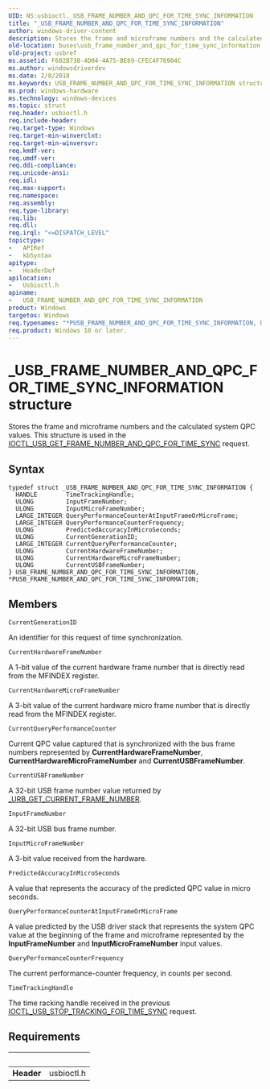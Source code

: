 ```yaml
---
UID: NS:usbioctl._USB_FRAME_NUMBER_AND_QPC_FOR_TIME_SYNC_INFORMATION
title: "_USB_FRAME_NUMBER_AND_QPC_FOR_TIME_SYNC_INFORMATION"
author: windows-driver-content
description: Stores the frame and microframe numbers and the calculated system QPC values. This structure is used in the IOCTL_USB_GET_FRAME_NUMBER_AND_QPC_FOR_TIME_SYNC request.
old-location: buses\usb_frame_number_and_qpc_for_time_sync_information.htm
old-project: usbref
ms.assetid: F602B738-4D04-4A75-BE69-CFEC4F76904C
ms.author: windowsdriverdev
ms.date: 2/8/2018
ms.keywords: USB_FRAME_NUMBER_AND_QPC_FOR_TIME_SYNC_INFORMATION structure [Buses], _USB_FRAME_NUMBER_AND_QPC_FOR_TIME_SYNC_INFORMATION, PUSB_FRAME_NUMBER_AND_QPC_FOR_TIME_SYNC_INFORMATION structure pointer [Buses], usbioctl/USB_FRAME_NUMBER_AND_QPC_FOR_TIME_SYNC_INFORMATION, buses.usb_frame_number_and_qpc_for_time_sync_information, USB_FRAME_NUMBER_AND_QPC_FOR_TIME_SYNC_INFORMATION, PUSB_FRAME_NUMBER_AND_QPC_FOR_TIME_SYNC_INFORMATION, *PUSB_FRAME_NUMBER_AND_QPC_FOR_TIME_SYNC_INFORMATION, usbioctl/PUSB_FRAME_NUMBER_AND_QPC_FOR_TIME_SYNC_INFORMATION
ms.prod: windows-hardware
ms.technology: windows-devices
ms.topic: struct
req.header: usbioctl.h
req.include-header: 
req.target-type: Windows
req.target-min-winverclnt: 
req.target-min-winversvr: 
req.kmdf-ver: 
req.umdf-ver: 
req.ddi-compliance: 
req.unicode-ansi: 
req.idl: 
req.max-support: 
req.namespace: 
req.assembly: 
req.type-library: 
req.lib: 
req.dll: 
req.irql: "<=DISPATCH_LEVEL"
topictype:
-	APIRef
-	kbSyntax
apitype:
-	HeaderDef
apilocation:
-	Usbioctl.h
apiname:
-	USB_FRAME_NUMBER_AND_QPC_FOR_TIME_SYNC_INFORMATION
product: Windows
targetos: Windows
req.typenames: "*PUSB_FRAME_NUMBER_AND_QPC_FOR_TIME_SYNC_INFORMATION, USB_FRAME_NUMBER_AND_QPC_FOR_TIME_SYNC_INFORMATION"
req.product: Windows 10 or later.
---
```


# _USB_FRAME_NUMBER_AND_QPC_FOR_TIME_SYNC_INFORMATION structure
Stores the frame and microframe numbers and the calculated system QPC values. This structure is used in the <a href="..\usbioctl\ni-usbioctl-ioctl_usb_get_frame_number_and_qpc_for_time_sync.md">IOCTL_USB_GET_FRAME_NUMBER_AND_QPC_FOR_TIME_SYNC</a> request.

## Syntax
````
typedef struct _USB_FRAME_NUMBER_AND_QPC_FOR_TIME_SYNC_INFORMATION {
  HANDLE        TimeTrackingHandle;
  ULONG         InputFrameNumber;
  ULONG         InputMicroFrameNumber;
  LARGE_INTEGER QueryPerformanceCounterAtInputFrameOrMicroFrame;
  LARGE_INTEGER QueryPerformanceCounterFrequency;
  ULONG         PredictedAccuracyInMicroSeconds;
  ULONG         CurrentGenerationID;
  LARGE_INTEGER CurrentQueryPerformanceCounter;
  ULONG         CurrentHardwareFrameNumber;
  ULONG         CurrentHardwareMicroFrameNumber;
  ULONG         CurrentUSBFrameNumber;
} USB_FRAME_NUMBER_AND_QPC_FOR_TIME_SYNC_INFORMATION, *PUSB_FRAME_NUMBER_AND_QPC_FOR_TIME_SYNC_INFORMATION;
````

## Members


`CurrentGenerationID`

An identifier for this request of time synchronization.

`CurrentHardwareFrameNumber`

A 1-bit value of the current hardware frame number that is directly read  from the MFINDEX register.

`CurrentHardwareMicroFrameNumber`

A 3-bit value of the current hardware micro frame number that is  directly read from the MFINDEX register.

`CurrentQueryPerformanceCounter`

Current QPC value captured that is synchronized with the bus frame numbers represented by <b>CurrentHardwareFrameNumber</b>, <b>CurrentHardwareMicroFrameNumber</b> and <b>CurrentUSBFrameNumber</b>.

`CurrentUSBFrameNumber`

A 32-bit USB frame number value returned by <a href="..\usb\ns-usb-_urb_get_current_frame_number.md">_URB_GET_CURRENT_FRAME_NUMBER</a>.

`InputFrameNumber`

A 32-bit USB bus frame number.

`InputMicroFrameNumber`

A 3-bit value received from the hardware.

`PredictedAccuracyInMicroSeconds`

A value that represents the accuracy of the predicted QPC value in micro seconds.

`QueryPerformanceCounterAtInputFrameOrMicroFrame`

A value predicted by the USB driver stack that represents the system QPC value at the beginning of the frame and microframe represented by the <b>InputFrameNumber</b> and <b>InputMicroFrameNumber</b> input values.

`QueryPerformanceCounterFrequency`

The current performance-counter frequency, in counts per second.

`TimeTrackingHandle`

The time racking handle received in the previous <a href="..\usbioctl\ni-usbioctl-ioctl_usb_stop_tracking_for_time_sync.md">IOCTL_USB_STOP_TRACKING_FOR_TIME_SYNC</a> request.


## Requirements
| &nbsp; | &nbsp; |
| ---- |:---- |
| **Header** | usbioctl.h |